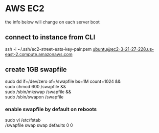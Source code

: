 # AWS EC2

the info below will change on each server boot

## connect to instance from CLI

ssh -i ~/.ssh/ec2-street-eats-key-pair.pem ubuntu@ec2-3-21-27-228.us-east-2.compute.amazonaws.com

## create 1GB swapfile

sudo dd if=/dev/zero of=/swapfile bs=1M count=1024 &&  
sudo chmod 600 /swapfile &&  
sudo /sbin/mkswap /swapfile &&  
sudo /sbin/swapon /swapfile

### enable swapfile by default on reboots

sudo vi /etc/fstab  
/swapfile swap swap defaults 0 0
